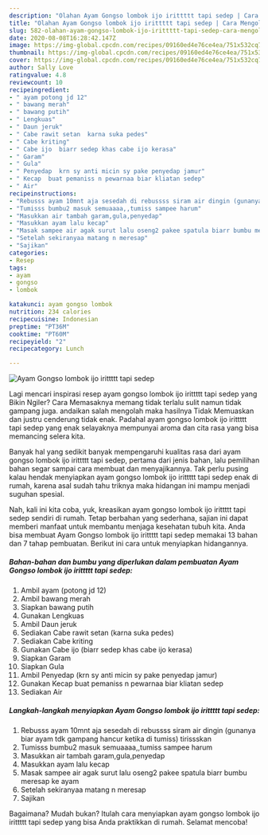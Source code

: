 ```yaml
---
description: "Olahan Ayam Gongso lombok ijo irittttt tapi sedep | Cara Mengolah Ayam Gongso lombok ijo irittttt tapi sedep Yang Paling Enak"
title: "Olahan Ayam Gongso lombok ijo irittttt tapi sedep | Cara Mengolah Ayam Gongso lombok ijo irittttt tapi sedep Yang Paling Enak"
slug: 582-olahan-ayam-gongso-lombok-ijo-irittttt-tapi-sedep-cara-mengolah-ayam-gongso-lombok-ijo-irittttt-tapi-sedep-yang-paling-enak
date: 2020-08-08T16:28:42.147Z
image: https://img-global.cpcdn.com/recipes/09160ed4e76ce4ea/751x532cq70/ayam-gongso-lombok-ijo-irittttt-tapi-sedep-foto-resep-utama.jpg
thumbnail: https://img-global.cpcdn.com/recipes/09160ed4e76ce4ea/751x532cq70/ayam-gongso-lombok-ijo-irittttt-tapi-sedep-foto-resep-utama.jpg
cover: https://img-global.cpcdn.com/recipes/09160ed4e76ce4ea/751x532cq70/ayam-gongso-lombok-ijo-irittttt-tapi-sedep-foto-resep-utama.jpg
author: Sally Love
ratingvalue: 4.8
reviewcount: 10
recipeingredient:
- " ayam potong jd 12"
- " bawang merah"
- " bawang putih"
- " Lengkuas"
- " Daun jeruk"
- " Cabe rawit setan  karna suka pedes"
- " Cabe kriting"
- " Cabe ijo  biarr sedep khas cabe ijo kerasa"
- " Garam"
- " Gula"
- " Penyedap  krn sy anti micin sy pake penyedap jamur"
- " Kecap  buat pemaniss n pewarnaa biar kliatan sedep"
- " Air"
recipeinstructions:
- "Rebusss ayam 10mnt aja sesedah di rebussss siram air dingin (gunanya biar ayam tdk gampang hancur ketika di tumiss) tirissskan"
- "Tumisss bumbu2 masuk semuaaaa,,tumiss sampee harum"
- "Masukkan air tambah garam,gula,penyedap"
- "Masukkan ayam lalu kecap"
- "Masak sampee air agak surut lalu oseng2 pakee spatula biarr bumbu meresap ke ayam"
- "Setelah sekiranyaa matang n meresap"
- "Sajikan"
categories:
- Resep
tags:
- ayam
- gongso
- lombok

katakunci: ayam gongso lombok 
nutrition: 234 calories
recipecuisine: Indonesian
preptime: "PT36M"
cooktime: "PT60M"
recipeyield: "2"
recipecategory: Lunch

---
```



![Ayam Gongso lombok ijo irittttt tapi sedep](https://img-global.cpcdn.com/recipes/09160ed4e76ce4ea/751x532cq70/ayam-gongso-lombok-ijo-irittttt-tapi-sedep-foto-resep-utama.jpg)

Lagi mencari inspirasi resep ayam gongso lombok ijo irittttt tapi sedep yang Bikin Ngiler? Cara Memasaknya memang tidak terlalu sulit namun tidak gampang juga. andaikan salah mengolah maka hasilnya Tidak Memuaskan dan justru cenderung tidak enak. Padahal ayam gongso lombok ijo irittttt tapi sedep yang enak selayaknya mempunyai aroma dan cita rasa yang bisa memancing selera kita.



Banyak hal yang sedikit banyak mempengaruhi kualitas rasa dari ayam gongso lombok ijo irittttt tapi sedep, pertama dari jenis bahan, lalu pemilihan bahan segar sampai cara membuat dan menyajikannya. Tak perlu pusing kalau hendak menyiapkan ayam gongso lombok ijo irittttt tapi sedep enak di rumah, karena asal sudah tahu triknya maka hidangan ini mampu menjadi suguhan spesial.


Nah, kali ini kita coba, yuk, kreasikan ayam gongso lombok ijo irittttt tapi sedep sendiri di rumah. Tetap berbahan yang sederhana, sajian ini dapat memberi manfaat untuk membantu menjaga kesehatan tubuh kita. Anda bisa membuat Ayam Gongso lombok ijo irittttt tapi sedep memakai 13 bahan dan 7 tahap pembuatan. Berikut ini cara untuk menyiapkan hidangannya.

<!--inarticleads1-->

##### Bahan-bahan dan bumbu yang diperlukan dalam pembuatan Ayam Gongso lombok ijo irittttt tapi sedep:

1. Ambil  ayam (potong jd 12)
1. Ambil  bawang merah
1. Siapkan  bawang putih
1. Gunakan  Lengkuas
1. Ambil  Daun jeruk
1. Sediakan  Cabe rawit setan  (karna suka pedes)
1. Sediakan  Cabe kriting
1. Gunakan  Cabe ijo  (biarr sedep khas cabe ijo kerasa)
1. Siapkan  Garam
1. Siapkan  Gula
1. Ambil  Penyedap  (krn sy anti micin sy pake penyedap jamur)
1. Gunakan  Kecap  buat pemaniss n pewarnaa biar kliatan sedep
1. Sediakan  Air




<!--inarticleads2-->

##### Langkah-langkah menyiapkan Ayam Gongso lombok ijo irittttt tapi sedep:

1. Rebusss ayam 10mnt aja sesedah di rebussss siram air dingin (gunanya biar ayam tdk gampang hancur ketika di tumiss) tirissskan
1. Tumisss bumbu2 masuk semuaaaa,,tumiss sampee harum
1. Masukkan air tambah garam,gula,penyedap
1. Masukkan ayam lalu kecap
1. Masak sampee air agak surut lalu oseng2 pakee spatula biarr bumbu meresap ke ayam
1. Setelah sekiranyaa matang n meresap
1. Sajikan




Bagaimana? Mudah bukan? Itulah cara menyiapkan ayam gongso lombok ijo irittttt tapi sedep yang bisa Anda praktikkan di rumah. Selamat mencoba!
